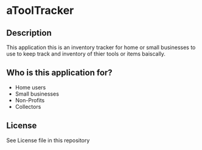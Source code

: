 # aToolTracker

## Description

This application this is an inventory tracker for home or small businesses to use to keep track and inventory of thier tools or items baiscally.

## Who is this application for?
- Home users
- Small businesses
- Non-Profits
- Collectors

## License

See License file in this repository